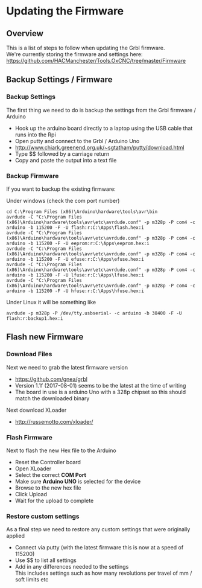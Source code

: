 # Updating the Firmware

## Overview

This is a list of steps to follow when updating the Grbl firmware.<br>
We're currently storing the firmware and settings here: <br>
<https://github.com/HACManchester/Tools.OxCNC/tree/master/Firmware>

## Backup Settings / Firmware

### Backup Settings

The first thing we need to do is backup the settings from the Grbl firmware / Arduino

  * Hook up the arduino board directly to a laptop using the USB cable that runs into the Rpi
  * Open putty and connect to the Grbl / Arduino Uno
  * <http://www.chiark.greenend.org.uk/~sgtatham/putty/download.html>
  * Type $$ followed by a carriage return
  * Copy and paste the output into a text file

### Backup Firmware

If you want to backup the existing firmware:

Under windows (check the com port number)
```
cd C:\Program Files (x86)\Arduino\hardware\tools\avr\bin
avrdude -C "C:\Program Files (x86)\Arduino\hardware\tools\avr\etc\avrdude.conf" -p m328p -P com4 -c arduino -b 115200 -F -U flash:r:C:\Apps\flash.hex:i
avrdude -C "C:\Program Files (x86)\Arduino\hardware\tools\avr\etc\avrdude.conf" -p m328p -P com4 -c arduino -b 115200 -F -U eeprom:r:C:\Apps\eeprom.hex:i
avrdude -C "C:\Program Files (x86)\Arduino\hardware\tools\avr\etc\avrdude.conf" -p m328p -P com4 -c arduino -b 115200 -F -U efuse:r:C:\Apps\efuse.hex:i
avrdude -C "C:\Program Files (x86)\Arduino\hardware\tools\avr\etc\avrdude.conf" -p m328p -P com4 -c arduino -b 115200 -F -U lfuse:r:C:\Apps\lfuse.hex:i
avrdude -C "C:\Program Files (x86)\Arduino\hardware\tools\avr\etc\avrdude.conf" -p m328p -P com4 -c arduino -b 115200 -F -U hfuse:r:C:\Apps\hfuse.hex:i
```

Under Linux it will be something like
```
avrdude -p m328p -P /dev/tty.usbserial- -c arduino -b 38400 -F -U flash:r:backup1.hex:i
```


## Flash new Firmware

### Download Files

Next we need to grab the latest firmware version

  * <https://github.com/gnea/grbl>
  * Version 1.1f (2017-08-01) seems to be the latest at the time of writing
  * The board in use is a arduino Uno with a 328p chipset so this should match the downloaded binary

Next download XLoader

  * <http://russemotto.com/xloader/>

### Flash Firmware

Next to flash the new Hex file to the Arduino

  * Reset the Controller board
  * Open XLoader
  * Select the correct **COM Port**
  * Make sure **Arduino UNO** is selected for the device
  * Browse to the new hex file
  * Click Upload
  * Wait for the upload to complete

### Restore custom settings

As a final step we need to restore any custom settings that were originally applied

  * Connect via putty (with the latest firmware this is now at a speed of 115200)
  * Use $$ to list all settings
  * Add in any differences needed to the settings <br>
    This includes settings such as how many revolutions per travel of mm / soft limits etc


